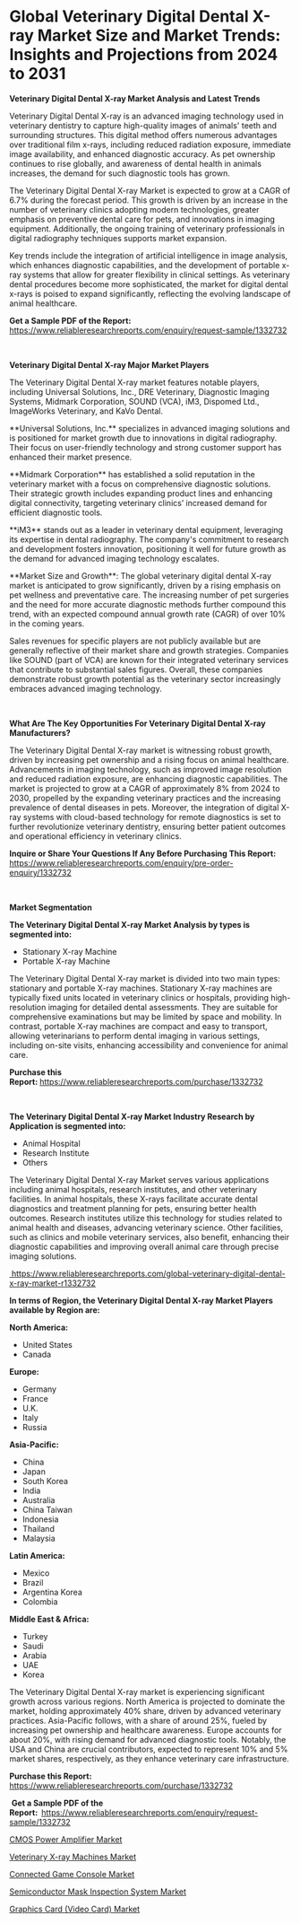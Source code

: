 <p><h1>Global Veterinary Digital Dental X-ray Market Size and Market Trends: Insights and Projections from 2024 to 2031</h1></p><p><strong>Veterinary Digital Dental X-ray Market Analysis and Latest Trends</strong></p>
<p><p>Veterinary Digital Dental X-ray is an advanced imaging technology used in veterinary dentistry to capture high-quality images of animals' teeth and surrounding structures. This digital method offers numerous advantages over traditional film x-rays, including reduced radiation exposure, immediate image availability, and enhanced diagnostic accuracy. As pet ownership continues to rise globally, and awareness of dental health in animals increases, the demand for such diagnostic tools has grown.</p><p>The Veterinary Digital Dental X-ray Market is expected to grow at a CAGR of 6.7% during the forecast period. This growth is driven by an increase in the number of veterinary clinics adopting modern technologies, greater emphasis on preventive dental care for pets, and innovations in imaging equipment. Additionally, the ongoing training of veterinary professionals in digital radiography techniques supports market expansion.</p><p>Key trends include the integration of artificial intelligence in image analysis, which enhances diagnostic capabilities, and the development of portable x-ray systems that allow for greater flexibility in clinical settings. As veterinary dental procedures become more sophisticated, the market for digital dental x-rays is poised to expand significantly, reflecting the evolving landscape of animal healthcare.</p></p>
<p><strong>Get a Sample PDF of the Report:&nbsp;</strong> <a href="https://www.reliableresearchreports.com/enquiry/request-sample/1332732?utm_campaign=11&utm_medium=2&utm_source=Github&utm_content=ia&utm_term=01102024&utm_id=veterinary-digital-dental-x-ray">https://www.reliableresearchreports.com/enquiry/request-sample/1332732</a></p>
<p>&nbsp;</p>
<p><strong>Veterinary Digital Dental X-ray Major Market Players</strong></p>
<p><p>The Veterinary Digital Dental X-ray market features notable players, including Universal Solutions, Inc., DRE Veterinary, Diagnostic Imaging Systems, Midmark Corporation, SOUND (VCA), iM3, Dispomed Ltd., ImageWorks Veterinary, and KaVo Dental. </p><p>**Universal Solutions, Inc.** specializes in advanced imaging solutions and is positioned for market growth due to innovations in digital radiography. Their focus on user-friendly technology and strong customer support has enhanced their market presence.</p><p>**Midmark Corporation** has established a solid reputation in the veterinary market with a focus on comprehensive diagnostic solutions. Their strategic growth includes expanding product lines and enhancing digital connectivity, targeting veterinary clinics’ increased demand for efficient diagnostic tools.</p><p>**iM3** stands out as a leader in veterinary dental equipment, leveraging its expertise in dental radiography. The company's commitment to research and development fosters innovation, positioning it well for future growth as the demand for advanced imaging technology escalates.</p><p>**Market Size and Growth**: The global veterinary digital dental X-ray market is anticipated to grow significantly, driven by a rising emphasis on pet wellness and preventative care. The increasing number of pet surgeries and the need for more accurate diagnostic methods further compound this trend, with an expected compound annual growth rate (CAGR) of over 10% in the coming years.</p><p>Sales revenues for specific players are not publicly available but are generally reflective of their market share and growth strategies. Companies like SOUND (part of VCA) are known for their integrated veterinary services that contribute to substantial sales figures. Overall, these companies demonstrate robust growth potential as the veterinary sector increasingly embraces advanced imaging technology.</p></p>
<p>&nbsp;</p>
<p><strong>What Are The Key Opportunities For Veterinary Digital Dental X-ray Manufacturers?</strong></p>
<p><p>The Veterinary Digital Dental X-ray market is witnessing robust growth, driven by increasing pet ownership and a rising focus on animal healthcare. Advancements in imaging technology, such as improved image resolution and reduced radiation exposure, are enhancing diagnostic capabilities. The market is projected to grow at a CAGR of approximately 8% from 2024 to 2030, propelled by the expanding veterinary practices and the increasing prevalence of dental diseases in pets. Moreover, the integration of digital X-ray systems with cloud-based technology for remote diagnostics is set to further revolutionize veterinary dentistry, ensuring better patient outcomes and operational efficiency in veterinary clinics.</p></p>
<p><strong>Inquire or Share Your Questions If Any Before Purchasing This Report:</strong> <a href="https://www.reliableresearchreports.com/enquiry/pre-order-enquiry/1332732?utm_campaign=11&utm_medium=2&utm_source=Github&utm_content=ia&utm_term=01102024&utm_id=veterinary-digital-dental-x-ray">https://www.reliableresearchreports.com/enquiry/pre-order-enquiry/1332732</a></p>
<p>&nbsp;</p>
<p><strong>Market Segmentation</strong></p>
<p><strong>The Veterinary Digital Dental X-ray Market Analysis by types is segmented into:</strong></p>
<p><ul><li>Stationary X-ray Machine</li><li>Portable X-ray Machine</li></ul></p>
<p><p>The Veterinary Digital Dental X-ray market is divided into two main types: stationary and portable X-ray machines. Stationary X-ray machines are typically fixed units located in veterinary clinics or hospitals, providing high-resolution imaging for detailed dental assessments. They are suitable for comprehensive examinations but may be limited by space and mobility. In contrast, portable X-ray machines are compact and easy to transport, allowing veterinarians to perform dental imaging in various settings, including on-site visits, enhancing accessibility and convenience for animal care.</p></p>
<p><strong>Purchase this Report:&nbsp;</strong><a href="https://www.reliableresearchreports.com/purchase/1332732?utm_campaign=11&utm_medium=2&utm_source=Github&utm_content=ia&utm_term=01102024&utm_id=veterinary-digital-dental-x-ray">https://www.reliableresearchreports.com/purchase/1332732</a></p>
<p>&nbsp;</p>
<p><strong>The Veterinary Digital Dental X-ray Market Industry Research by Application is segmented into:</strong></p>
<p><ul><li>Animal Hospital</li><li>Research Institute</li><li>Others</li></ul></p>
<p><p>The Veterinary Digital Dental X-ray Market serves various applications including animal hospitals, research institutes, and other veterinary facilities. In animal hospitals, these X-rays facilitate accurate dental diagnostics and treatment planning for pets, ensuring better health outcomes. Research institutes utilize this technology for studies related to animal health and diseases, advancing veterinary science. Other facilities, such as clinics and mobile veterinary services, also benefit, enhancing their diagnostic capabilities and improving overall animal care through precise imaging solutions.</p></p>
<p><a href="https://www.reliableresearchreports.com/global-veterinary-digital-dental-x-ray-market-r1332732?utm_campaign=11&utm_medium=2&utm_source=Github&utm_content=ia&utm_term=01102024&utm_id=veterinary-digital-dental-x-ray">&nbsp;https://www.reliableresearchreports.com/global-veterinary-digital-dental-x-ray-market-r1332732</a></p>
<p><strong>In terms of Region, the Veterinary Digital Dental X-ray Market Players available by Region are:</strong></p>
<p>
    <p> <strong> North America: </strong>
        <ul>
            <li>United States</li>
            <li>Canada</li>
        </ul>
        </p> 
    <p> <strong> Europe: </strong>
        <ul>
            <li>Germany</li>
            <li>France</li>
            <li>U.K.</li>
            <li>Italy</li>
            <li>Russia</li>
        </ul>
        </p> 
    <p> <strong> Asia-Pacific: </strong>
        <ul>
            <li>China</li>
            <li>Japan</li>
            <li>South Korea</li>
            <li>India</li>
            <li>Australia</li>
            <li>China Taiwan</li>
            <li>Indonesia</li>
            <li>Thailand</li>
            <li>Malaysia</li>
        </ul>
        </p> 
    <p> <strong> Latin America: </strong>
        <ul>
            <li>Mexico</li>
            <li>Brazil</li>
            <li>Argentina Korea</li>
            <li>Colombia</li>
        </ul>
        </p> 
    <p> <strong> Middle East & Africa: </strong>
        <ul>
            <li>Turkey</li>
            <li>Saudi</li>
            <li>Arabia</li>
            <li>UAE</li>
            <li>Korea</li>
        </ul>
    </p>
    </p>
<p><p>The Veterinary Digital Dental X-ray market is experiencing significant growth across various regions. North America is projected to dominate the market, holding approximately 40% share, driven by advanced veterinary practices. Asia-Pacific follows, with a share of around 25%, fueled by increasing pet ownership and healthcare awareness. Europe accounts for about 20%, with rising demand for advanced diagnostic tools. Notably, the USA and China are crucial contributors, expected to represent 10% and 5% market shares, respectively, as they enhance veterinary care infrastructure.</p></p>
<p><strong>Purchase this Report: </strong><a href="https://www.reliableresearchreports.com/purchase/1332732?utm_campaign=11&utm_medium=2&utm_source=Github&utm_content=ia&utm_term=01102024&utm_id=veterinary-digital-dental-x-ray">https://www.reliableresearchreports.com/purchase/1332732</a></p>
<p>&nbsp;<strong>Get a Sample PDF of the Report:&nbsp;&nbsp;</strong><a href="https://www.reliableresearchreports.com/enquiry/request-sample/1332732?utm_campaign=11&utm_medium=2&utm_source=Github&utm_content=ia&utm_term=01102024&utm_id=veterinary-digital-dental-x-ray">https://www.reliableresearchreports.com/enquiry/request-sample/1332732</a></p>
<p><strong></strong></p>
<p><p><a href="https://www.linkedin.com/pulse/global-cmos-power-amplifier-market-share-growth-opportunities-smcee?utm_campaign=11&utm_medium=2&utm_source=Github&utm_content=ia&utm_term=01102024&utm_id=veterinary-digital-dental-x-ray">CMOS Power Amplifier Market</a></p><p><a href="https://github.com/KamrulHadi87/Market-Research-Report-List-1/blob/main/veterinary-x-ray-machines-market.md?utm_campaign=11&utm_medium=2&utm_source=Github&utm_content=ia&utm_term=01102024&utm_id=veterinary-digital-dental-x-ray">Veterinary X-ray Machines Market</a></p><p><a href="https://www.linkedin.com/pulse/what-emerging-market-trends-connected-game-console-detailed-xuvce?utm_campaign=11&utm_medium=2&utm_source=Github&utm_content=ia&utm_term=01102024&utm_id=veterinary-digital-dental-x-ray">Connected Game Console Market</a></p><p><a href="https://issuu.com/reportprime-2/docs/semiconductor-mask-inspection-syste_86794bc59e324b?utm_campaign=11&utm_medium=2&utm_source=Github&utm_content=ia&utm_term=01102024&utm_id=veterinary-digital-dental-x-ray">Semiconductor Mask Inspection System Market</a></p><p><a href="https://issuu.com/reportprime-2/docs/graphics-card-video-card-market-siz_4ca0ab40541256?utm_campaign=11&utm_medium=2&utm_source=Github&utm_content=ia&utm_term=01102024&utm_id=veterinary-digital-dental-x-ray">Graphics Card (Video Card) Market</a></p></p>